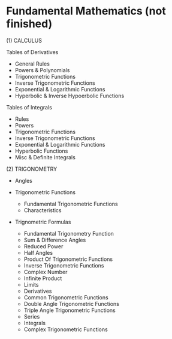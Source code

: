 # Fundamental Mathematics (not finished)

(1) CALCULUS

Tables of Derivatives
- General Rules
- Powers & Polynomials
- Trigonometric Functions
- Inverse Trigonometric Functions
- Exponential & Logarithmic Functions
- Hyperbolic & Inverse Hypoerbolic Functions

Tables of Integrals
- Rules
- Powers
- Trigonometric Functions
- Inverse Trigonometric Functions
- Exponential & Logarithmic Functions
- Hyperbolic Functions
- Misc & Definite Integrals

(2) TRIGONOMETRY

- Angles

- Trigonometric Functions
    - Fundamental Trigonometric Functions
    - Characteristics

- Trignometric Formulas
    - Fundamental Trigonometry Function
    - Sum & Difference Angles
    - Reduced Power
    - Half Angles
    - Product Of Trigonometric Functions
    - Inverse Trigonometric Functions
    - Complex Number
    - Infinite Product
    - Limits
    - Derivatives
    - Common Trigonometric Functions
    - Double Angle Trigonometric Functions
    - Triple Angle Trigonometric Functions
    - Series
    - Integrals
    - Complex Trigonometric Functions
